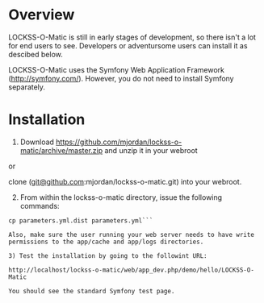Overview
========

LOCKSS-O-Matic is still in early stages of development, so there isn't a lot for end users to see. Developers or adventursome users can install it as descibed below.

LOCKSS-O-Matic uses the Symfony Web Application Framework (http://symfony.com/). However, you do not need to install Symfony separately.

Installation
============

1) Download https://github.com/mjordan/lockss-o-matic/archive/master.zip and unzip it in your webroot

or

clone (git@github.com:mjordan/lockss-o-matic.git) into your webroot.

2) From within the lockss-o-matic directory, issue the following commands:

```cd app/config
cp parameters.yml.dist parameters.yml```

Also, make sure the user running your web server needs to have write permissions to the app/cache and app/logs directories.

3) Test the installation by going to the followint URL:

http://localhost/lockss-o-matic/web/app_dev.php/demo/hello/LOCKSS-O-Matic

You should see the standard Symfony test page.
